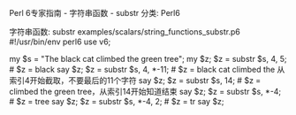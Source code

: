 Perl 6专家指南 - 字符串函数 - substr
分类: Perl6


字符串函数: substr
examples/scalars/string_functions_substr.p6
#!/usr/bin/env perl6
use v6;


my $s = "The black cat climbed the green tree";
my $z;
$z = substr $s, 4, 5;                     # $z = black
say $z;
$z = substr $s, 4, *-11;                 # $z = black cat climbed the   从索引4开始截取，不要最后的11个字符
say $z;
$z = substr $s, 14;                       # $z = climbed the green tree，从索引14开始知道结束
say $z;
$z = substr $s, *-4;                     # $z = tree
say $z;
$z = substr $s, *-4, 2;                   # $z = tr
say $z;

